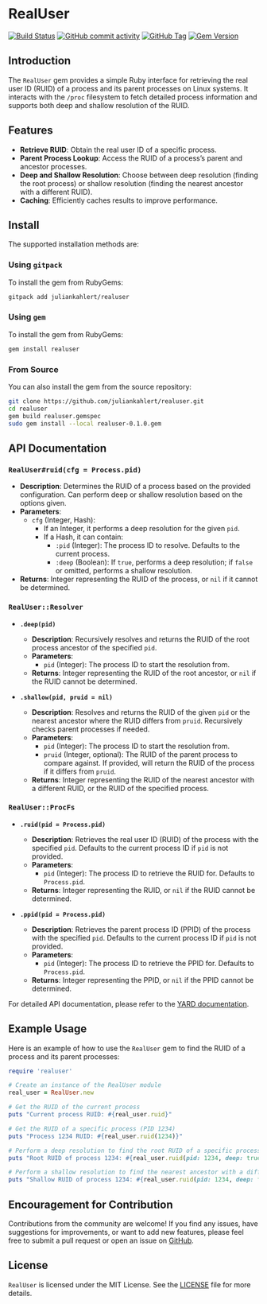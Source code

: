 # RealUser

[![Build Status](https://github.com/juliankahlert/realuser/actions/workflows/ci.yml/badge.svg?branch=main)](https://github.com/juliankahlert/realuser)
[![GitHub commit activity](https://img.shields.io/github/commit-activity/t/juliankahlert/realuser)](https://github.com/juliankahlert/realuser/commits/)
[![GitHub Tag](https://img.shields.io/github/v/tag/juliankahlert/realuser)](https://github.com/juliankahlert/realuser)
[![Gem Version](https://img.shields.io/gem/v/realuser)](https://rubygems.org/gems/realuser)

## Introduction

The `RealUser` gem provides a simple Ruby interface for retrieving the real user ID (RUID) of a process and its parent processes on Linux systems. It interacts with the `/proc` filesystem to fetch detailed process information and supports both deep and shallow resolution of the RUID.

## Features

- **Retrieve RUID**: Obtain the real user ID of a specific process.
- **Parent Process Lookup**: Access the RUID of a process’s parent and ancestor processes.
- **Deep and Shallow Resolution**: Choose between deep resolution (finding the root process) or shallow resolution (finding the nearest ancestor with a different RUID).
- **Caching**: Efficiently caches results to improve performance.

## Install

The supported installation methods are:

### Using `gitpack`

To install the gem from RubyGems:

```sh
gitpack add juliankahlert/realuser
```

### Using `gem`

To install the gem from RubyGems:

```sh
gem install realuser
```

### From Source

You can also install the gem from the source repository:

```sh
git clone https://github.com/juliankahlert/realuser.git
cd realuser
gem build realuser.gemspec
sudo gem install --local realuser-0.1.0.gem
```

## API Documentation

### `RealUser#ruid(cfg = Process.pid)`

- **Description**: Determines the RUID of a process based on the provided configuration. Can perform deep or shallow resolution based on the options given.
- **Parameters**:
  - `cfg` (Integer, Hash): 
    - If an Integer, it performs a deep resolution for the given `pid`.
    - If a Hash, it can contain:
      - `:pid` (Integer): The process ID to resolve. Defaults to the current process.
      - `:deep` (Boolean): If `true`, performs a deep resolution; if `false` or omitted, performs a shallow resolution.
- **Returns**: Integer representing the RUID of the process, or `nil` if it cannot be determined.

### `RealUser::Resolver`

- **`.deep(pid)`**
  - **Description**: Recursively resolves and returns the RUID of the root process ancestor of the specified `pid`.
  - **Parameters**:
    - `pid` (Integer): The process ID to start the resolution from.
  - **Returns**: Integer representing the RUID of the root ancestor, or `nil` if the RUID cannot be determined.

- **`.shallow(pid, pruid = nil)`**
  - **Description**: Resolves and returns the RUID of the given `pid` or the nearest ancestor where the RUID differs from `pruid`. Recursively checks parent processes if needed.
  - **Parameters**:
    - `pid` (Integer): The process ID to start the resolution from.
    - `pruid` (Integer, optional): The RUID of the parent process to compare against. If provided, will return the RUID of the process if it differs from `pruid`.
  - **Returns**: Integer representing the RUID of the nearest ancestor with a different RUID, or the RUID of the specified process.

### `RealUser::ProcFs`

- **`.ruid(pid = Process.pid)`**
  - **Description**: Retrieves the real user ID (RUID) of the process with the specified `pid`. Defaults to the current process ID if `pid` is not provided.
  - **Parameters**:
    - `pid` (Integer): The process ID to retrieve the RUID for. Defaults to `Process.pid`.
  - **Returns**: Integer representing the RUID, or `nil` if the RUID cannot be determined.

- **`.ppid(pid = Process.pid)`**
  - **Description**: Retrieves the parent process ID (PPID) of the process with the specified `pid`. Defaults to the current process ID if `pid` is not provided.
  - **Parameters**:
    - `pid` (Integer): The process ID to retrieve the PPID for. Defaults to `Process.pid`.
  - **Returns**: Integer representing the PPID, or `nil` if the PPID cannot be determined.

For detailed API documentation, please refer to the [YARD documentation](https://rubydoc.info/github/juliankahlert/realuser).

## Example Usage

Here is an example of how to use the `RealUser` gem to find the RUID of a process and its parent processes:

```ruby
require 'realuser'

# Create an instance of the RealUser module
real_user = RealUser.new

# Get the RUID of the current process
puts "Current process RUID: #{real_user.ruid}"

# Get the RUID of a specific process (PID 1234)
puts "Process 1234 RUID: #{real_user.ruid(1234)}"

# Perform a deep resolution to find the root RUID of a specific process (PID 1234)
puts "Root RUID of process 1234: #{real_user.ruid(pid: 1234, deep: true)}"

# Perform a shallow resolution to find the nearest ancestor with a different RUID
puts "Shallow RUID of process 1234: #{real_user.ruid(pid: 1234, deep: false)}"
```

## Encouragement for Contribution

Contributions from the community are welcome! If you find any issues, have suggestions for improvements, or want to add new features, please feel free to submit a pull request or open an issue on [GitHub](https://github.com/juliankahlert/realuser).

## License

`RealUser` is licensed under the MIT License. See the [LICENSE](LICENSE) file for more details.
